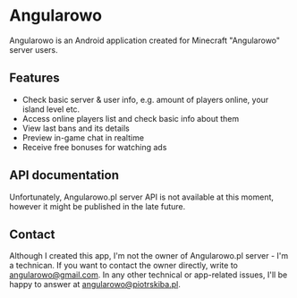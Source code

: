 # Angularowo
Angularowo is an Android application created for Minecraft "Angularowo" server users.

## Features
* Check basic server & user info, e.g. amount of players online, your island level etc.
* Access online players list and check basic info about them
* View last bans and its details
* Preview in-game chat in realtime
* Receive free bonuses for watching ads

## API documentation
Unfortunately, Angularowo.pl server API is not available at this moment, however it might be published in the late future.

## Contact
Although I created this app, I'm not the owner of Angularowo.pl server - I'm a technican. If you want to contact the owner directly, write to angularowo@gmail.com. In any other technical or app-related issues, I'll be happy to answer at angularowo@piotrskiba.pl.
